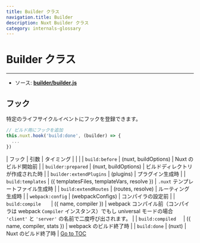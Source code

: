 ```yaml
---
title: Builder クラス
navigation.title: Builder
description: Nuxt Builder クラス
category: internals-glossary
---
```


# Builder クラス

---

- ソース: **[builder/builder.js](https://github.com/nuxt/nuxt.js/blob/dev/packages/builder/src/builder.js)**

## フック

特定のライフサイクルイベントにフックを登録できます。

```js
// ビルド用にフックを追加
this.nuxt.hook('build:done', (builder) => {
  ...
})
```

| フック                  | 引数                                        | タイミング                                                                                                                                              |
|  |
| `build:before`          | (nuxt, buildOptions)                        | Nuxt のビルド開始前                                                                                                                                     |
| `builder:prepared`      | (nuxt, buildOptions)                        | ビルドディレクトリが作成された時                                                                                                                        |
| `builder:extendPlugins` | (plugins)                                   | プラグイン生成時                                                                                                                                        |
| `build:templates`       | ({ templatesFiles, templateVars, resolve }) | `.nuxt` テンプレートファイル生成時                                                                                                                      |
| `build:extendRoutes`    | (routes, resolve)                           | ルーティング生成時                                                                                                                                      |
| `webpack:config`        | (webpackConfigs)                            | コンパイラの設定前                                                                                                                                      |
| `build:compile`         | ({ name, compiler })                        | webpack コンパイル前（コンパイラは webpack `Compiler` インスタンス）でもし universal モードの場合 `'client'` と `'server'` の名前で二度呼び出されます。 |
| `build:compiled`        | ({ name, compiler, stats })                 | webpack のビルド終了時                                                                                                                                  |
| `build:done`            | (nuxt)                                      | Nuxt のビルド終了時                                                                                                                                     |
<span style='float: footnote;'><a href="../index.html#toc">Go to TOC</a></span>
